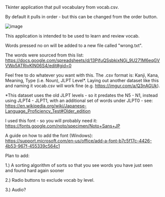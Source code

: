 Tkinter application that pull vocabulary from vocab.csv.

By default it pulls in order - but this can be changed from the order button.

![image](https://github.com/kona-13/JP-Vocab-GUI/assets/77511759/e20e9e44-2696-4a3d-a787-3e02d7b74e16)


This application is intended to be used to learn and review vocab.

Words pressed no on will be added to a new file called "wrong.txt".

The words were sourced from this list: https://docs.google.com/spreadsheets/d/13PjfuQSsbkixNGj_9U271M6eqGVVWp5ATRivKlN06S4/edit#gid=0

Feel free to do whatever you want with this. The .csv format is: Kanji, Kana, Meaning, Type (i.e. Noun), JLPT Level*. Laying out another dataset like this and naming it vocab.csv will work fine (e.g. https://imgur.com/a/Q3nAGUk).

*This dataset uses the old JLPT levels - so it predates the N5 - N1, instead using JLPT4 - JLPT1, with an additional set of words under JLPT0 - see: https://en.wikipedia.org/wiki/Japanese-Language_Proficiency_Test#Older_edition

I used this font - so you will probably need it: https://fonts.google.com/noto/specimen/Noto+Sans+JP

A guide on how to add the font (Windows): https://support.microsoft.com/en-us/office/add-a-font-b7c5f17c-4426-4b53-967f-455339c564c1

Plan to add:

1.) A sorting algorithm of sorts so that you see words you have just seen and found hard again sooner

2.) Radio buttons to exclude vocab by level.

3.) Audio?
